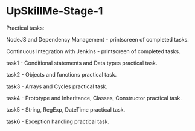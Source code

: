 # UpSkillMe-Stage-1
Practical tasks:

NodeJS and Dependency Management - printscreen of completed tasks. 

Continuous Integration with Jenkins - printscreen of completed tasks.

task1 - Conditional statements and Data types practical task.

task2 - Objects and functions practical task. 

task3 - Arrays and Cycles practical task.

task4 - Prototype and Inheritance, Classes, Constructor practical task.

task5 - String, RegExp, DateTime practical task.

task6 - Exception handling practical task.